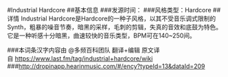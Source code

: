#Industrial Hardcore
##基本信息
###发源时间：
###风格类型：Hardcore
##详情
Industrial
Hardcore是Hardcore的一种子风格，以其不受音乐调式限制的Synth，粗暴的噪音节奏，暗黑的采样，毛刺的剪辑，失真的音效和底鼓为特色。它是一种听感十分暗黑，曲速较快的音乐类型，BPM可在140~250间。

###本词条汉字内容由 @多频百科团队 翻译+编辑
原文译自 https://www.last.fm/tag/industrial+hardcore/wiki
###http://dropinapp.hearinmusic.com/#/ency?typeId=13&dataId=209
